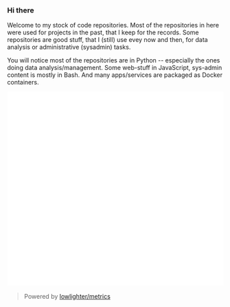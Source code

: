 ### Hi there

Welcome to my stock of code repositories. Most of the repositories in here were used for projects in the past, that I keep for the records.
Some repositories are good stuff, that I (still) use evey now and then, for data analysis or administrative (sysadmin) tasks.

You will notice most of the repositories are in Python -- especially the ones doing data analysis/management.
Some web-stuff in JavaScript, sys-admin content is mostly in Bash.
And many apps/services are packaged as Docker containers.

<picture>
  <img src="/github-metrics.svg" alt="Metrics">
</picture>

> Powered by [lowlighter/metrics](https://github.com/lowlighter/metrics)
